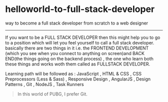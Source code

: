 # helloworld-to-full-stack-developer
way to become a  full stack developer from scratch to a web designer

---------------------------------------------------------------------------------------------------------------------------------
If you want to be a FULL STACK DEVELOPER then this might help you to go to a position which 
will let you feel yourself to call a full stack developer.
basically there are two things in it i.e. the FRONTEND DEVELOPMENT (which you see when you connect to anything on screen)and BACK END(the things going on the backend process) , the one who learn both these things and works woth them called as FULLSTACK DEVELOPER.


Learning path will be followed as :
JavaScript  ,
HTML & CSS  , 
CSS Preprocessors (Less & Sass)  ,
Responsive Design ,
AngularJS  ,
Design Patterns  ,
Git  ,
NodeJS  ,
Task Runners  

> In this world of PUBG, I prefer Git.
